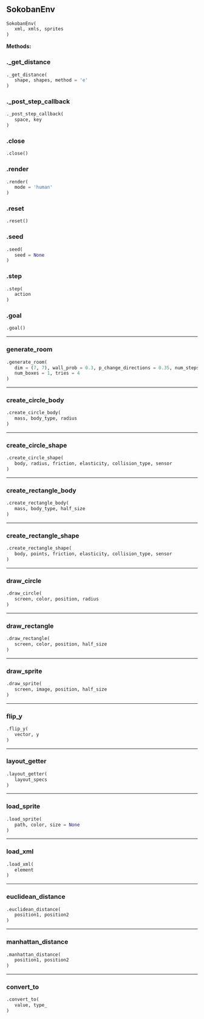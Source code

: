 #


## SokobanEnv
```python 
SokobanEnv(
   xml, xmls, sprites
)
```




**Methods:**


### ._get_distance
```python
._get_distance(
   shape, shapes, method = 'e'
)
```


### ._post_step_callback
```python
._post_step_callback(
   space, key
)
```


### .close
```python
.close()
```


### .render
```python
.render(
   mode = 'human'
)
```


### .reset
```python
.reset()
```


### .seed
```python
.seed(
   seed = None
)
```


### .step
```python
.step(
   action
)
```


### .goal
```python
.goal()
```


----


### generate_room
```python
.generate_room(
   dim = (7, 7), wall_prob = 0.3, p_change_directions = 0.35, num_steps = 5,
   num_boxes = 1, tries = 4
)
```


----


### create_circle_body
```python
.create_circle_body(
   mass, body_type, radius
)
```


----


### create_circle_shape
```python
.create_circle_shape(
   body, radius, friction, elasticity, collision_type, sensor
)
```


----


### create_rectangle_body
```python
.create_rectangle_body(
   mass, body_type, half_size
)
```


----


### create_rectangle_shape
```python
.create_rectangle_shape(
   body, points, friction, elasticity, collision_type, sensor
)
```


----


### draw_circle
```python
.draw_circle(
   screen, color, position, radius
)
```


----


### draw_rectangle
```python
.draw_rectangle(
   screen, color, position, half_size
)
```


----


### draw_sprite
```python
.draw_sprite(
   screen, image, position, half_size
)
```


----


### flip_y
```python
.flip_y(
   vector, y
)
```


----


### layout_getter
```python
.layout_getter(
   layout_specs
)
```


----


### load_sprite
```python
.load_sprite(
   path, color, size = None
)
```


----


### load_xml
```python
.load_xml(
   element
)
```


----


### euclidean_distance
```python
.euclidean_distance(
   position1, position2
)
```


----


### manhattan_distance
```python
.manhattan_distance(
   position1, position2
)
```


----


### convert_to
```python
.convert_to(
   value, type_
)
```

